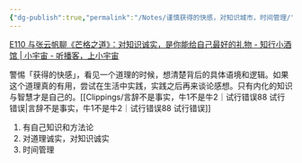 ```yaml
---
{"dg-publish":true,"permalink":"/Notes/谨慎获得的快感，对知识城市，时间管理/"}
---
```



[E110 与张云帆聊《芒格之道》：对知识诚实，是你能给自己最好的礼物 - 知行小酒馆 | 小宇宙 - 听播客，上小宇宙](https://www.xiaoyuzhoufm.com/episode/6528ee1750cf691d247c04ab?s=eyJ1IjogIjVlOTE5N2FjYmYzNGRjMzIyZTVjZDZlZiJ9)

警惕「获得的快感」，看见一个道理的时候，想清楚背后的具体语境和逻辑。如果这个道理真的有用，尝试在生活中实践，实践之后再来谈论感想。只有内化的知识与智慧才是自己的。[[Clippings/言辞不是事实，牛1不是牛2｜试行错误88  试行错误\|言辞不是事实，牛1不是牛2｜试行错误88  试行错误]]

1. 有自己知识和方法论
2. 对道理诚实，对知识诚实
3. 时间管理

